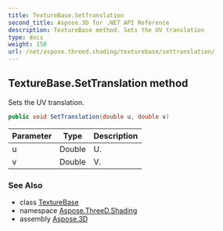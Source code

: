 ```yaml
---
title: TextureBase.SetTranslation
second_title: Aspose.3D for .NET API Reference
description: TextureBase method. Sets the UV translation
type: docs
weight: 150
url: /net/aspose.threed.shading/texturebase/settranslation/
---
```

## TextureBase.SetTranslation method

Sets the UV translation.

```csharp
public void SetTranslation(double u, double v)
```

| Parameter | Type | Description |
| --- | --- | --- |
| u | Double | U. |
| v | Double | V. |

### See Also

* class [TextureBase](../)
* namespace [Aspose.ThreeD.Shading](../../texturebase/)
* assembly [Aspose.3D](../../../)


